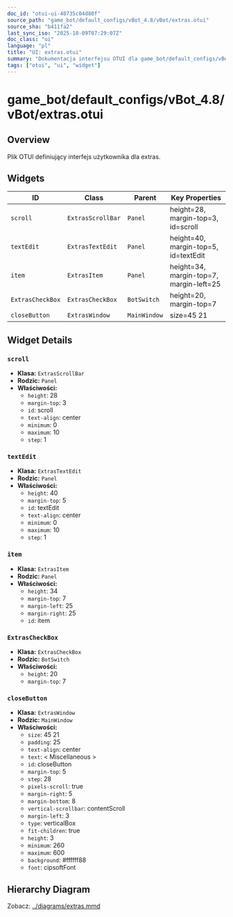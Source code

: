 ```yaml
---
doc_id: "otui-ui-40735c04d80f"
source_path: "game_bot/default_configs/vBot_4.8/vBot/extras.otui"
source_sha: "b411fa2"
last_sync_iso: "2025-10-09T07:29:07Z"
doc_class: "ui"
language: "pl"
title: "UI: extras.otui"
summary: "Dokumentacja interfejsu OTUI dla game_bot/default_configs/vBot_4.8/vBot/extras.otui"
tags: ["otui", "ui", "widget"]
---
```


# game_bot/default_configs/vBot_4.8/vBot/extras.otui

## Overview

Plik OTUI definiujący interfejs użytkownika dla extras.

## Widgets

| ID | Class | Parent | Key Properties |
|----|-------|--------|----------------|
| `scroll` | `ExtrasScrollBar` | `Panel` | height=28, margin-top=3, id=scroll |
| `textEdit` | `ExtrasTextEdit` | `Panel` | height=40, margin-top=5, id=textEdit |
| `item` | `ExtrasItem` | `Panel` | height=34, margin-top=7, margin-left=25 |
| `ExtrasCheckBox` | `ExtrasCheckBox` | `BotSwitch` | height=20, margin-top=7 |
| `closeButton` | `ExtrasWindow` | `MainWindow` | size=45 21 |

## Widget Details

### `scroll`

- **Klasa:** `ExtrasScrollBar`
- **Rodzic:** `Panel`
- **Właściwości:**
  - `height`: 28
  - `margin-top`: 3
  - `id`: scroll
  - `text-align`: center
  - `minimum`: 0
  - `maximum`: 10
  - `step`: 1

### `textEdit`

- **Klasa:** `ExtrasTextEdit`
- **Rodzic:** `Panel`
- **Właściwości:**
  - `height`: 40
  - `margin-top`: 5
  - `id`: textEdit
  - `text-align`: center
  - `minimum`: 0
  - `maximum`: 10
  - `step`: 1

### `item`

- **Klasa:** `ExtrasItem`
- **Rodzic:** `Panel`
- **Właściwości:**
  - `height`: 34
  - `margin-top`: 7
  - `margin-left`: 25
  - `margin-right`: 25
  - `id`: item

### `ExtrasCheckBox`

- **Klasa:** `ExtrasCheckBox`
- **Rodzic:** `BotSwitch`
- **Właściwości:**
  - `height`: 20
  - `margin-top`: 7

### `closeButton`

- **Klasa:** `ExtrasWindow`
- **Rodzic:** `MainWindow`
- **Właściwości:**
  - `size`: 45 21
  - `padding`: 25
  - `text-align`: center
  - `text`: < Miscellaneous >
  - `id`: closeButton
  - `margin-top`: 5
  - `step`: 28
  - `pixels-scroll`: true
  - `margin-right`: 5
  - `margin-bottom`: 8
  - `vertical-scrollbar`: contentScroll
  - `margin-left`: 3
  - `type`: verticalBox
  - `fit-children`: true
  - `height`: 3
  - `minimum`: 260
  - `maximum`: 600
  - `background`: #ffffff88
  - `font`: cipsoftFont

## Hierarchy Diagram

Zobacz: [../diagrams/extras.mmd](../diagrams/extras.mmd)

